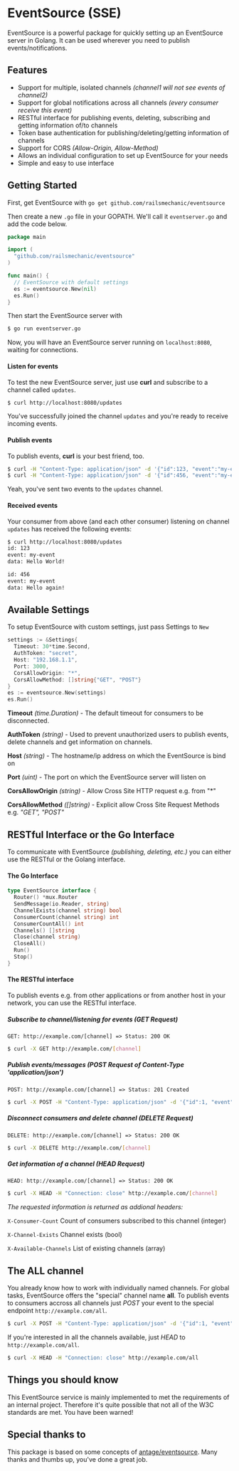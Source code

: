 # EventSource (SSE)
EventSource is a powerful package for quickly setting up an EventSource server in Golang.
It can be used wherever you need to publish events/notifications.

## Features

- Support for multiple, isolated channels *(channel1 will not see events of channel2)*
- Support for global notifications across all channels *(every consumer receive this event)*
- RESTful interface for publishing events, deleting, subscribing and getting information of/to channels
- Token base authentication for publishing/deleting/getting information of channels
- Support for CORS *(Allow-Origin, Allow-Method)*
- Allows an individual configuration to set up EventSource for your needs
- Simple and easy to use interface

## Getting Started
First, get EventSource with `go get github.com/railsmechanic/eventsource`

Then create a new `.go` file in your GOPATH. We'll call it `eventserver.go` and add the code below.
~~~go
package main

import (
  "github.com/railsmechanic/eventsource"
)

func main() {
  // EventSource with default settings
  es := eventsource.New(nil)
  es.Run()
}
~~~

Then start the EventSource server with
~~~bash
$ go run eventserver.go
~~~
Now, you will have an EventSource server running on `localhost:8080`, waiting for connections.


#### Listen for events
To test the new EventSource server, just use **curl** and subscribe to a channel called `updates`.
~~~bash
$ curl http://localhost:8080/updates
~~~
You've successfully joined the channel `updates` and you're ready to receive incoming events.


#### Publish events
To publish events, **curl** is your best friend, too.
~~~bash
$ curl -H "Content-Type: application/json" -d '{"id":123, "event":"my-event", "data": "Hello World!"}' http://localhost:8080/updates
$ curl -H "Content-Type: application/json" -d '{"id":456, "event":"my-event", "data": "Hello Again!"}' http://localhost:8080/updates
~~~
Yeah, you've sent two events to the `updates` channel.


#### Received events
Your consumer from above (and each other consumer) listening on channel `updates` has received the following events:
~~~bash
$ curl http://localhost:8080/updates
id: 123
event: my-event
data: Hello World!

id: 456
event: my-event
data: Hello again!
~~~

## Available Settings
To setup EventSource with custom settings, just pass Settings to `New`
~~~go
settings := &Settings{
  Timeout: 30*time.Second,
  AuthToken: "secret",
  Host: "192.168.1.1",
  Port: 3000,
  CorsAllowOrigin: "*",
  CorsAllowMethod: []string{"GET", "POST"}
}
es := eventsource.New(settings)
es.Run()
~~~

**Timeout** *(time.Duration)* - The default timeout for consumers to be disconnected.

**AuthToken** *(string)* - Used to prevent unauthorized users to publish events, delete channels and get information on channels.

**Host** *(string)* - The hostname/ip address on which the EventSource is bind on

**Port** *(uint)* - The port on which the EventSource server will listen on

**CorsAllowOrigin** *(string)* - Allow Cross Site HTTP request e.g. from "*"

**CorsAllowMethod** *([]string)* - Explicit allow Cross Site Request Methods e.g. *"GET", "POST"*

## RESTful Interface or the Go Interface
To communicate with EventSource *(publishing, deleting, etc.)* you can either use the RESTful or the Golang interface.

#### The Go Interface
~~~go
type EventSource interface {
  Router() *mux.Router
  SendMessage(io.Reader, string)
  ChannelExists(channel string) bool
  ConsumerCount(channel string) int
  ConsumerCountAll() int
  Channels() []string
  Close(channel string)
  CloseAll()
  Run()
  Stop()
}
~~~

#### The RESTful interface
To publish events e.g. from other applications or from another host in your network, you can use the RESTful interface.

##### Subscribe to channel/listening for events (GET Request)
`GET: http://example.com/[channel] => Status: 200 OK`

~~~bash
$ curl -X GET http://example.com/[channel]
~~~


##### Publish events/messages (POST Request of Content-Type 'application/json')
`POST: http://example.com/[channel] => Status: 201 Created`

~~~bash
$ curl -X POST -H "Content-Type: application/json" -d '{"id":1, "event":"event", "data": "hello"}' http://example.com/[channel]
~~~


##### Disconnect consumers and delete channel (DELETE Request)
`DELETE: http://example.com/[channel] => Status: 200 OK`

~~~bash
$ curl -X DELETE http://example.com/[channel]
~~~


##### Get information of a channel (HEAD Request)
`HEAD: http://example.com/[channel] => Status: 200 OK`

~~~bash
$ curl -X HEAD -H "Connection: close" http://example.com/[channel]
~~~

*The requested information is returned as addional headers:*

`X-Consumer-Count` Count of consumers subscribed to this channel (integer)

`X-Channel-Exists` Channel exists (bool)

`X-Available-Channels` List of existing channels (array)


## The ALL channel
You already know how to work with individually named channels. For global tasks, EventSource offers the "special" channel name **all**.
To publish events to consumers accross all channels just *POST* your event to the special endpoint `http://example.com/all`.

~~~bash
$ curl -X POST -H "Content-Type: application/json" -d '{"id":1, "event":"event", "data": "hello"}' http://example.com/all
~~~

If you're interested in all the channels available, just *HEAD* to `http://example.com/all`.

~~~bash
$ curl -X HEAD -H "Connection: close" http://example.com/all
~~~


## Things you should know
This EventSource service is mainly implemented to met the requirements of an internal project.
Therefore it's quite possible that not all of the W3C standards are met. You have been warned!


## Special thanks to
This package is based on some concepts of [antage/eventsource](https://github.com/antage/eventsource).
Many thanks and thumbs up, you've done a great job.